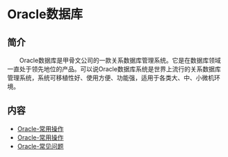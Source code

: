 # Oracle数据库

## 简介
&#8195;&#8195;Oracle数据库是甲骨文公司的一款关系数据库管理系统。它是在数据库领域一直处于领先地位的产品。可以说Oracle数据库系统是世界上流行的关系数据库管理系统，系统可移植性好、使用方便、功能强，适用于各类大、中、小微机环境。

## 内容
- [Oracle-常用操作](https://gitbook.big1000.com/07-Oracle_Database/02-Oracle%E6%95%B0%E6%8D%AE%E5%BA%93/01-Oracle-%E6%97%A5%E5%BF%97%E6%9F%A5%E7%9C%8B%E4%B8%8E%E6%94%B6%E9%9B%86.html)
- [Oracle-常用操作](https://gitbook.big1000.com/07-Oracle_Database/02-Oracle%E6%95%B0%E6%8D%AE%E5%BA%93/10-Oracle-%E5%B8%B8%E7%94%A8%E6%93%8D%E4%BD%9C.html)
- [Oracle-常见问题](https://gitbook.big1000.com/07-Oracle_Database/02-Oracle%E6%95%B0%E6%8D%AE%E5%BA%93/11-Oracle-%E5%B8%B8%E8%A7%81%E9%97%AE%E9%A2%98.html)
